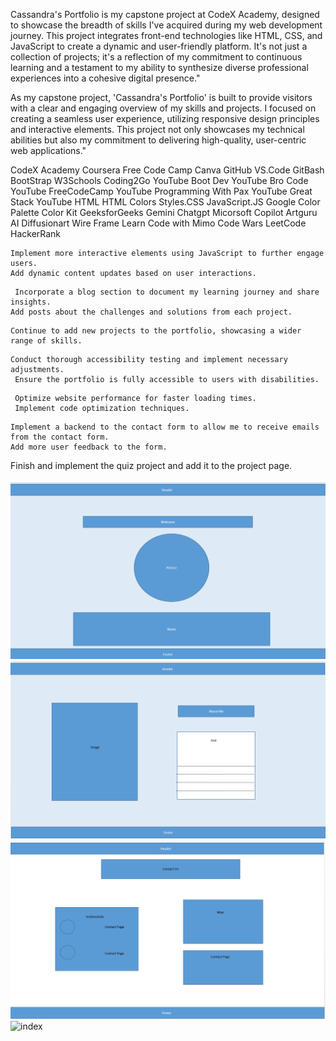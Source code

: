 <!-- Capstone Project -->

<!-- Cassandra's Portfolio -->
Cassandra's Portfolio is my capstone project at CodeX Academy, designed to showcase the breadth of skills I've acquired during my web development journey. This project integrates front-end technologies like HTML, CSS, and JavaScript to create a dynamic and user-friendly platform. It's not just a collection of projects; it's a reflection of my commitment to continuous learning and a testament to my ability to synthesize diverse professional experiences into a cohesive digital presence."
<!-- About -->
As my capstone project, 'Cassandra's Portfolio' is built to provide visitors with a clear and engaging overview of my skills and projects. I focused on creating a seamless user experience, utilizing responsive design principles and interactive elements. This project not only showcases my technical abilities but also my commitment to delivering high-quality, user-centric web applications."
<!-- Built with -->
CodeX Academy
Coursera
Free Code Camp
Canva
GitHub
VS.Code
GitBash
BootStrap
W3Schools
Coding2Go YouTube
Boot Dev YouTube
Bro Code YouTube
FreeCodeCamp YouTube
Programming With Pax YouTube
Great Stack YouTube
HTML
HTML Colors
Styles.CSS
JavaScript.JS
Google Color Palette
Color Kit
GeeksforGeeks
Gemini
Chatgpt
Micorsoft Copilot
Artguru AI
Diffusionart
Wire Frame
Learn Code with Mimo
Code Wars
LeetCode
HackerRank

<!-- Roadmap -->
<!-- Enhanced Interactivity: -->
    Implement more interactive elements using JavaScript to further engage users.
    Add dynamic content updates based on user interactions.
<!-- Blog Integration: -->
     Incorporate a blog section to document my learning journey and share insights.
    Add posts about the challenges and solutions from each project.
<!-- Project Expansion: -->
    Continue to add new projects to the portfolio, showcasing a wider range of skills.

<!-- Accessibility Improvements: -->
    Conduct thorough accessibility testing and implement necessary adjustments.
     Ensure the portfolio is fully accessible to users with disabilities.
<!-- Performance Optimization: -->
     Optimize website performance for faster loading times.
     Implement code optimization techniques.
<!-- Contact Form Enhancement: -->
    Implement a backend to the contact form to allow me to receive emails from the contact form.
    Add more user feedback to the form.
<!-- Quiz Implementation: -->
   Finish and implement the quiz project and add it to the project page.

<!-- Wireframe -->
![index](./Index.html.png)
![index](./aboutme.png)
![index](./contactus.png)
![index](./mywork.png)
